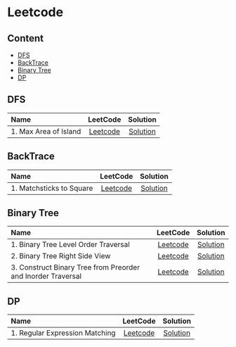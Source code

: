 # **Leetcode**

## **Content**

- [DFS](#dfs)
- [BackTrace](#backtrace)
- [Binary Tree](#binary-tree)
- [DP](#dp)

## **DFS**

|  Name   | LeetCode  | Solution |
|  :-----| :----:  | :----: |
| 1. Max Area of Island | [Leetcode](https://leetcode.com/problems/max-area-of-island/) | [Solution](https://github.com/davidtsai0720/notes/blob/main/leetcode/0695.cpp) |

## **BackTrace**

|  Name   | LeetCode  | Solution |
|  :-----| :----:  | :----: |
| 1. Matchsticks to Square | [Leetcode](https://leetcode.com/problems/matchsticks-to-square/) | [Solution](https://github.com/davidtsai0720/notes/blob/main/leetcode/0473.cpp) |

## **Binary Tree**

|  Name   | LeetCode  | Solution |
|  :-----| :----:  | :----: |
| 1. Binary Tree Level Order Traversal  | [Leetcode](https://leetcode.com/problems/binary-tree-level-order-traversal/) | [Solution](https://github.com/davidtsai0720/notes/blob/main/leetcode/0102.cpp) |
| 2. Binary Tree Right Side View | [Leetcode](https://leetcode.com/problems/binary-tree-right-side-view/) | [Solution](https://github.com/davidtsai0720/notes/blob/main/leetcode/0199.cpp) |
| 3. Construct Binary Tree from Preorder and Inorder Traversal | [Leetcode](https://leetcode.com/problems/construct-binary-tree-from-preorder-and-inorder-traversal/) | [Solution](https://github.com/davidtsai0720/notes/blob/main/leetcode/0105.cpp) |

## **DP**

|  Name   | LeetCode  | Solution |
|  :-----| :----:  | :----: |
| 1. Regular Expression Matching | [Leetcode](https://leetcode.com/problems/regular-expression-matching/) | [Solution](https://github.com/davidtsai0720/notes/blob/main/leetcode/0010.cpp) |
